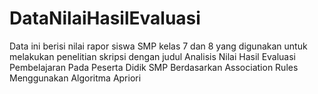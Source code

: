 # DataNilaiHasilEvaluasi
Data ini berisi nilai rapor siswa SMP kelas 7 dan 8 yang digunakan untuk melakukan penelitian skripsi dengan judul Analisis Nilai Hasil Evaluasi Pembelajaran Pada Peserta Didik SMP Berdasarkan Association Rules Menggunakan Algoritma Apriori

